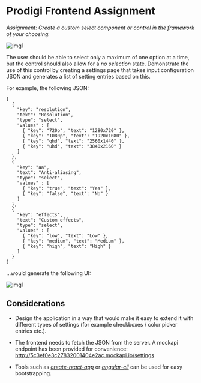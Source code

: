 # Prodigi Frontend Assignment

**Assignment*: Create a custom select component or control in the framework of your choosing.*

![img1](https://raw.githubusercontent.com/Pwinty-Internal/frontend-assignment/master/docs/img1.png)

The user should be able to select only a maximum of one option at a time, but the control should also allow for a *no selection* state. Demonstrate the use of this control by creating a settings page that takes input configuration JSON and generates a list of setting entries based on this. 

For example, the following JSON:

```
[
  { 
    "key": "resolution", 
    "text": "Resolution",
    "type": "select",
    "values" : [
      { "key": "720p", "text": "1280x720" },
      { "key": "1080p", "text": "1920x1080" },
      { "key": "qhd", "text": "2560x1440" },      
      { "key": "uhd", "text": "3840x2160" }      
    ]
  },
  {
    "key": "aa",
    "text": "Anti-aliasing",
    "type": "select",
    "values" : [
      { "key": "true", "text": "Yes" },
      { "key": "false", "text": "No" }
    ]
  },
  {
    "key": "effects",
    "text": "Custom effects",
    "type": "select",
    "values" : [
      { "key": "low", "text": "Low" },
      { "key": "medium", "text": "Medium" },
      { "key": "high", "text": "High" }
    ]
  }
]
```

...would generate the following UI:

![img1](https://raw.githubusercontent.com/Pwinty-Internal/frontend-assignment/master/docs/img2.png)

## Considerations

* Design the application in a way that would make it easy to extend it with different types of settings (for example checkboxes / color picker entries etc.).

* The frontend needs to fetch the JSON from the server. A mockapi endpoint has been provided for convenience: http://5c3ef0e3c27832001404e2ac.mockapi.io/settings

* Tools such as [*create-react-app*](https://github.com/facebook/create-react-app) or [*angular-cli*](https://cli.angular.io) can be used for easy bootstrapping.
